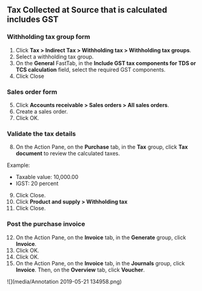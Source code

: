 ## Tax Collected at Source that is calculated includes GST

### Withholding tax group form

1. Click **Tax > Indirect Tax > Withholding tax > Withholding tax groups**.
2. Select a withholding tax group.
3. On the **General** FastTab, in the **Include GST tax components for TDS or TCS calculation** field, select the required GST components.
4. Click Close

### Sales order form

5. Click **Accounts receivable > Sales orders > All sales orders**.
6. Create a sales order.
7. Click OK.

### Validate the tax details

8. On the Action Pane, on the **Purchase** tab, in the **Tax** group, click **Tax document** to review the calculated taxes.

Example:

- Taxable value: 10,000.00
- IGST: 20 percent

9. Click Close.
10. Click **Product and supply > Withholding tax**
11. Click Close.

### Post the purchase invoice

12. On the Action Pane, on the **Invoice** tab, in the **Generate** group, click **Invoice**.
13. Click OK.
14. Click OK.
15. On the Action Pane, on the **Invoice** tab, in the **Journals** group, click **Invoice**. Then, on the **Overview** tab, click **Voucher**.

![](media/Annotation 2019-05-21 134958.png)